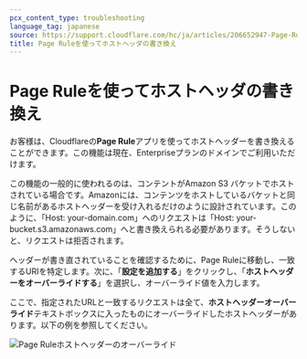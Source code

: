 ```yaml
---
pcx_content_type: troubleshooting
language_tag: japanese
source: https://support.cloudflare.com/hc/ja/articles/206652947-Page-Rule%E3%82%92%E4%BD%BF%E3%81%A3%E3%81%A6%E3%83%9B%E3%82%B9%E3%83%88%E3%83%98%E3%83%83%E3%83%80%E3%81%AE%E6%9B%B8%E3%81%8D%E6%8F%9B%E3%81%88
title: Page Ruleを使ってホストヘッダの書き換え
---
```


# Page Ruleを使ってホストヘッダの書き換え

お客様は、Cloudflareの**Page Rule**アプリを使ってホストヘッダーを書き換えることができます。この機能は現在、Enterpriseプランのドメインでご利用いただけます。

この機能の一般的に使われるのは、コンテントがAmazon S3 バケットでホストされている場合です。Amazonには、コンテンツをホストしているバケットと同じ名前があるホストヘッダーを受け入れるだけのように設計されています。このように、「Host: your-domain.com」へのリクエストは「Host: your-bucket.s3.amazonaws.com」へと書き換えられる必要があります。そうしないと、リクエストは拒否されます。

ヘッダーが書き直されていることを確認するために、Page Ruleに移動し、一致するURIを特定します。次に、「**設定を追加する**」をクリックし、「**ホストヘッダーをオーバーライドする**」を選択し、オーバーライド値を入力します。

ここで、指定されたURLと一致するリクエストは全て、**ホストヘッダーオーバーライド**テキストボックスに入ったものにオーバーライドしたホストヘッダーがあります。以下の例を参照してください。

![Page Ruleホストヘッダーのオーバーライド](/images/support/cf-page-rules-host-header-override.png)
